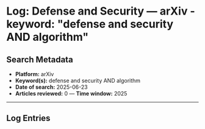 # Log: Defense and Security — arXiv - keyword: "defense and security AND algorithm"

## Search Metadata

- **Platform:** arXiv
- **Keyword(s):** defense and security AND algorithm
- **Date of search:** 2025-06-23
- **Articles reviewed:** 0
— **Time window:** 2025

---

## Log Entries
